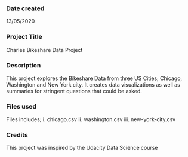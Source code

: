 ### Date created
13/05/2020

### Project Title
Charles Bikeshare Data Project

### Description
This project explores the Bikeshare Data from three US Cities; Chicago, Washington and New York city.
It creates data visualizations as well as summaries for stringent questions that could be asked.

### Files used
Files includes;
i. chicago.csv
ii. washington.csv
iii. new-york-city.csv

### Credits
This project was inspired by the Udacity Data Science course
